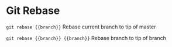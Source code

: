 # Git Rebase 

`git rebase {{branch}}` Rebase current branch to tip of master

`git rebase {{branch}} {{branch}}` Rebase branch to tip of branch